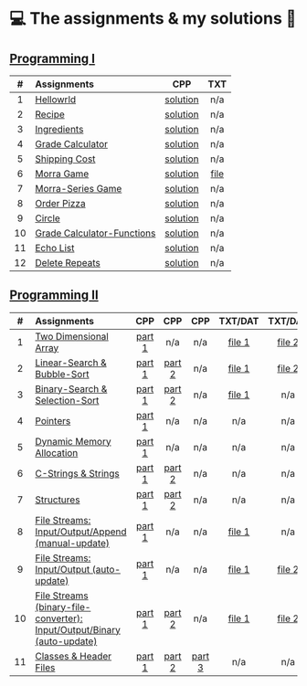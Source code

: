 # :computer: The assignments & my solutions :robot: 

## [Programming I](/programming-I)

| # | Assignments | CPP | TXT |
|:---:|:---|:---:|:---:|
| 1 | [Hellowrld](programming-I/assignments/01-helloworld/docs/FA_A1_HelloWorld.pdf) | [solution](./programming-I/assignments/01-helloworld/HelloWorld.cpp) | n/a |
| 2 | [Recipe](programming-I/assignments/02-recipe/docs/FA_A2_Recipe.pdf) | [solution](./programming-I/assignments/02-recipe/recipe.cpp) | n/a | 
| 3 | [Ingredients](programming-I/assignments/03-ingredients/docs/FA_A3_Ingredient.pdf) | [solution](./programming-I/assignments/03-ingredients/ingredients.cpp) | n/a | 
| 4 | [Grade Calculator](programming-I/assignments/04-gradeCalc/docs/FA_A4_gradeCalc.pdf) | [solution](./programming-I/assignments/04-gradeCalc/gradeCalc.cpp) | n/a | 
| 5 | [Shipping Cost](programming-I/assignments/05-shippingCost/docs/FA_A5_shipping_Cost.pdf) | [solution](./programming-I/assignments/05-shippingCost/shippingCost.cpp) | n/a | 
| 6 | [Morra Game](programming-I/assignments/06-morra/docs/FA_A6_Morra.pdf) | [solution](./programming-I/assignments/06-morra/morra.cpp) |  [file](./programming-I/assignments/06-morra/result.txt) |
| 7 | [Morra-Series Game](programming-I/assignments/07-morreSeries/docs/FA_A7_MorraSerries.pdf) | [solution](./programming-I/assignments/07-morreSeries/morraSeries.cpp) | n/a | 
| 8 | [Order Pizza](programming-I/assignments/08-pizza/docs/FA_A8_Pizza.pdf) | [solution](./programming-I/assignments/08-pizza/pizza.cpp) | n/a |
| 9 | [Circle](aprogramming-I/ssignments/09-circleArea/docs/FA_A9CircleArea.pdf) | [solution](./programming-I/assignments/09-circleArea/circleArea.cpp) | n/a | 
| 10 | [Grade Calculator-Functions](programming-I/assignments/10-gradeCalc2/) | [solution](./programming-I/assignments/10-gradeCalc2/gradeCalc_2.cpp) | n/a | 
| 11 | [Echo List](programming-I/assignments/11-echoList/) | [solution](./programming-I/assignments/11-echoList/echoAList.cpp) | n/a | 
| 12 | [Delete Repeats](programming-I/assignments/12-deleteRepeats/docs/FA_A12_DeleteRepeats.pdf) | [solution](./programming-I/assignments/12-deleteRepeats/deleteRepeats.cpp) | n/a |  

## [Programming II](/programming-II)


| # | Assignments | CPP | CPP | CPP | TXT/DAT | TXT/DAT | TXT/DAT | Header | Header
|:---:|:---|:---:|:---:|:---:|:---:|:---:|:---:|:---:|:---:|
| 1 | [Two Dimensional Array](programming-II/assignments/01-twoDimensionalArray/docs/Assignment_1.pdf) | [part 1](./programming-II/assignments/01-twoDimensionalArray/assignment_1.cpp) | n/a | n/a | [file 1](./programming-II/assignments/01-twoDimensionalArray/Assignment1Data.txt) |  [file 2](./programming-II/assignments/01-twoDimensionalArray/Assignment1DataTest.txt) | n/a | n/a | n/a |
| 2 | [Linear-Search & Bubble-Sort](programming-II/assignments/02-linearSearch-BubbleSort/docs/Assignment_2.pdf) | [part 1](./programming-II/assignments/02-linearSearch-BubbleSort/assignment_2.1.cpp) | [part 2](./programming-II/assignments/02-linearSearch-BubbleSort/assignment_2.2.cpp) | n/a | [file 1](./programming-II/assignments/02-linearSearch-BubbleSort/Assignment1Data.txt) | [file 2](./programming-II/assignments/02-linearSearch-BubbleSort/StudentNames.txt) | n/a | n/a | n/a |
| 3 | [Binary-Search & Selection-Sort](programming-II/assignments/03-binarySearch-selectionSort/docs/Assignment_3.pdf) | [part 1](./programming-II/assignments/03-binarySearch-selectionSort/assignment_3.1.cpp) | [part 2](./programming-II/assignments/03-binarySearch-selectionSort/assignment_3.2.cpp) | n/a | [file 1](./programming-II/assignments/03-binarySearch-selectionSort/StudentNames.txt) | n/a | n/a | n/a | n/a |
| 4 | [Pointers](programming-II/assignments/04-pointers/docs/Assignment_4.pdf) | [part 1](./programming-II/assignments/04-pointers/assignment_4.cpp) | n/a | n/a | n/a | n/a | n/a | n/a | n/a |
| 5 | [Dynamic Memory Allocation](programming-II/assignments/05-dynamicMemoryAllocation/docs/Assignment_5.pdf) | [part 1](./programming-II/assignments/05-dynamicMemoryAllocation/assignment_5.cpp) | n/a | n/a | n/a | n/a | n/a | n/a | n/a |
| 6 | [C-Strings & Strings](programming-II/assignments/06-cString-string/docs/Assignment_6.pdf) | [part 1](./programming-II/assignments/06-cString-string/assignment_6.1.cpp) | [part 2](./programming-II/assignments/06-cString-string/assignment_6.2.cpp) | n/a | n/a | n/a | n/a | n/a | n/a |
| 7 | [Structures](programming-II/assignments/07-structures/docs/Assignment_7.pdf) | [part 1](./programming-II/assignments/07-structures/assignment_7.1.cpp) | [part 2](./programming-II/assignments/07-structures/assignment_7.2.cpp) | n/a | n/a | n/a | n/a | n/a | n/a |
| 8 | [File Streams: Input/Output/Append (manual-update)](programming-II/assignments/08-fstream-manualUpdate/docs/Assignment_8.pdf) | [part 1](./programming-II/assignments/08-fstream-manualUpdate/assignment_8.cpp) | n/a | n/a | [file 1](./programming-II/assignments/08-fstream-manualUpdate/Employees.txt) | n/a | n/a | n/a | n/a |
| 9 | [File Streams: Input/Output (auto-update)](programming-II/assignments/09-fstream-autoUpdate/docs/Assignment_9.pdf) | [part 1](./programming-II/assignments/09-fstream-autoUpdate/assignment_9.cpp) | n/a | n/a | [file 1](./programming-II/assignments/09-fstream-autoUpdate/Testers.txt) | [file 2](./programming-II/assignments/09-fstream-autoUpdate/Translation.txt) | n/a | n/a | n/a |
| 10 | [File Streams (binary-file-converter): Input/Output/Binary (auto-update)](programming-II/assignments/) | [part 1](./programming-II/assignments/10-fstream-autoUpdate-binaryFileConverter/assignment_10.1.cpp) | [part 2](./programming-II/assignments/10-fstream-autoUpdate-binaryFileConverter/assignment_10.2.cpp) | n/a | [file 1](./programming-II/assignments/10-fstream-autoUpdate-binaryFileConverter/Testers.da) | [file 2](./programming-II/assignments/10-fstream-autoUpdate-binaryFileConverter/Translation.txt) | [file 3](./programming-II/assignments/10-fstream-autoUpdate-binaryFileConverter/Translation.txt) | n/a | n/a |
| 11 | [Classes & Header Files](programming-II/assignments/11-classes-headerFiles/docs/Assignment_11.pdf) | [part 1](./programming-II/assignments/11-classes-headerFiles/SportName.cpp) | [part 2](./programming-II/assignments/11-classes-headerFiles/Date.cpp) | [part 3](./programming-II/assignments/11-classes-headerFiles/Sport.cpp) | n/a | n/a | n/a | [file 1](./programming-II/assignments/11-classes-headerFiles/Date.h) | [file 2](./programming-II/assignments/11-classes-headerFiles/Sport.h) |
